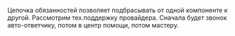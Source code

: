 Цепочка обязанностей позволяет подбрасывать от одной компоненте к другой. Рассмотрим тех.поддержку провайдера. Сначала будет звонок авто-ответчику, потом в центр помощи, потом мастеру.
